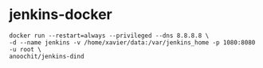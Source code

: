 # jenkins-docker

    docker run --restart=always --privileged --dns 8.8.8.8 \
    -d --name jenkins -v /home/xavier/data:/var/jenkins_home -p 1080:8080 -u root \
    anoochit/jenkins-dind
